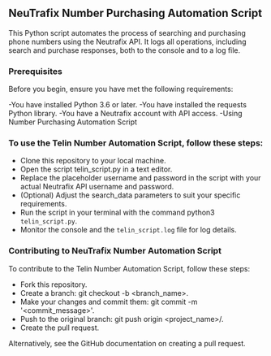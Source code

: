 ## NeuTrafix Number Purchasing Automation Script

This Python script automates the process of searching and purchasing phone numbers using the Neutrafix API. It logs all operations, including search and purchase responses, both to the console and to a log file.

### Prerequisites

Before you begin, ensure you have met the following requirements:

-You have installed Python 3.6 or later.
-You have installed the requests Python library.
-You have a Neutrafix account with API access.
-Using Number Purchasing Automation Script

### To use the Telin Number Automation Script, follow these steps:

- Clone this repository to your local machine.
- Open the script telin_script.py in a text editor.
- Replace the placeholder username and password in the script with your actual Neutrafix API username and password.
- (Optional) Adjust the search_data parameters to suit your specific requirements.
- Run the script in your terminal with the command python3 `telin_script.py`.
- Monitor the console and the `telin_script.log` file for log details.

### Contributing to NeuTrafix Number Automation Script

To contribute to the Telin Number Automation Script, follow these steps:

- Fork this repository.
- Create a branch: git checkout -b <branch_name>.
- Make your changes and commit them: git commit -m '<commit_message>'.
- Push to the original branch: git push origin <project_name>/<location>.
- Create the pull request.

Alternatively, see the GitHub documentation on creating a pull request.
